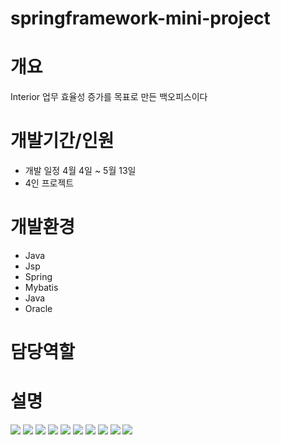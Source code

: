 # springframework-mini-project

<h1>개요</h1>
<span>Interior 업무 효율성 증가를 목표로 만든 백오피스이다</span>
<span></span>

<h1>개발기간/인원</h1>
<ul>
 <li>개발 일정 4월 4일 ~ 5월 13일</li>
  <li>4인 프로젝트</li>
</ul>

<h1>개발환경</h1>
<ul>
  <li>Java</li>
  <li>Jsp</li>
  <li>Spring</li>
  <li>Mybatis</li>
  <li>Java</li>
  <li>Oracle</li>
</ul>
<h1>담당역할</h1>

<h1>설명</h1>
<span>
  <img src="https://user-images.githubusercontent.com/55389539/168534330-353ad8b2-df93-463f-a14d-10d5026143e1.png"/>
  <img src="https://user-images.githubusercontent.com/55389539/168535529-2e625cdc-5923-4cc0-ac21-bdbb4e2dc31f.png"/>
  <img src="https://user-images.githubusercontent.com/55389539/168535602-0995b88f-4977-4327-a824-8e709f0532a0.png"/>
  <img src="https://user-images.githubusercontent.com/55389539/168535665-69021368-9464-40c8-b3b5-f16b8d2a6a61.png"/>
  <img src="https://user-images.githubusercontent.com/55389539/168535730-15680d2c-dd1d-4095-b1c5-e3fe5d372565.png"/>
  <img src="https://user-images.githubusercontent.com/55389539/168535769-8db83e1d-92c1-491c-ac75-898e4570b8b1.png
"/>
  <img src="https://user-images.githubusercontent.com/55389539/168535806-a6d42dd7-face-4ae4-8774-9b7aede93b5a.png
"/>
  <img src="https://user-images.githubusercontent.com/55389539/168535838-32c17c4c-e6f1-4d5e-902a-f35095cb085a.png
"/>
  <img src="https://user-images.githubusercontent.com/55389539/168535910-61578b79-2203-4897-87ca-07e3fd52ece4.png
"/>
  <img src="https://user-images.githubusercontent.com/55389539/168535942-b355d83e-bb9a-4642-9f2f-da6a134846f6.png
"/>

<span>
